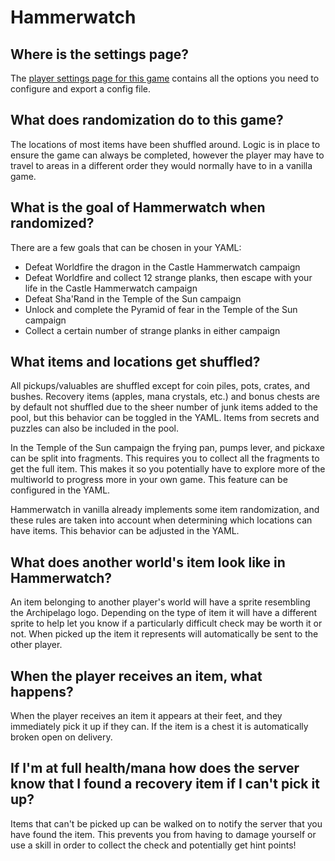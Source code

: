 # Hammerwatch

## Where is the settings page?

The [player settings page for this game](../player-settings) contains all the options you need to configure and export 
a config file.

## What does randomization do to this game?

The locations of most items have been shuffled around. Logic is in place to ensure the game can always be completed, 
however the player may have to travel to areas in a different order they would normally have to in a vanilla game.

## What is the goal of Hammerwatch when randomized?

There are a few goals that can be chosen in your YAML:
* Defeat Worldfire the dragon in the Castle Hammerwatch campaign
* Defeat Worldfire and collect 12 strange planks, then escape with your life in the Castle Hammerwatch campaign
* Defeat Sha'Rand in the Temple of the Sun campaign
* Unlock and complete the Pyramid of fear in the Temple of the Sun campaign
* Collect a certain number of strange planks in either campaign

## What items and locations get shuffled?

All pickups/valuables are shuffled except for coin piles, pots, crates, and bushes. Recovery items 
(apples, mana crystals, etc.) and bonus chests are by default not shuffled due to the sheer number of junk items added 
to the pool, but this behavior can be toggled in the YAML. 
Items from secrets and puzzles can also be included in the pool.

In the Temple of the Sun campaign the frying pan, pumps lever, and pickaxe can be split into fragments. This requires 
you to collect all the fragments to get the full item. This makes it so you potentially have to explore more of the 
multiworld to progress more in your own game. This feature can be configured in the YAML.

Hammerwatch in vanilla already implements some item randomization, and these rules are taken into account when
determining which locations can have items. This behavior can be adjusted in the YAML.

## What does another world's item look like in Hammerwatch?

An item belonging to another player's world will have a sprite resembling the Archipelago logo. Depending on the type of
item it will have a different sprite to help let you know if a particularly difficult check may be worth it or not.
When picked up the item it represents will automatically be sent to the other player.

## When the player receives an item, what happens?

When the player receives an item it appears at their feet, and they immediately pick it up if they can. If the item is a
chest it is automatically broken open on delivery.

## If I'm at full health/mana how does the server know that I found a recovery item if I can't pick it up?

Items that can't be picked up can be walked on to notify the server that you have found the item. 
This prevents you from having to damage yourself or use a skill in order to collect the check and potentially get 
hint points!